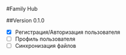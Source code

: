 #Family Hub

##Version 0.1.0
- [x] Регистрация/Авторизация пользователя
- [ ] Профиль пользователя
- [ ] Синхронизация файлов